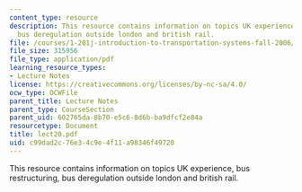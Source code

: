 ```yaml
---
content_type: resource
description: This resource contains information on topics UK experience, bus restructuring,
  bus deregulation outside london and british rail.
file: /courses/1-201j-introduction-to-transportation-systems-fall-2006/c99dad2c76e34c9e4f11a98346f49720_lect20.pdf
file_size: 315956
file_type: application/pdf
learning_resource_types:
- Lecture Notes
license: https://creativecommons.org/licenses/by-nc-sa/4.0/
ocw_type: OCWFile
parent_title: Lecture Notes
parent_type: CourseSection
parent_uid: 602765da-8b70-e5c6-8d6b-ba9dfcf2e84a
resourcetype: Document
title: lect20.pdf
uid: c99dad2c-76e3-4c9e-4f11-a98346f49720
---
```

This resource contains information on topics UK experience, bus restructuring, bus deregulation outside london and british rail.